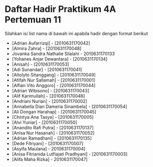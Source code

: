 # Daftar Hadir Praktikum 4A Pertemuan 11
Silahkan isi list nama di bawah ini apabila hadir dengan format berikut

- [Adrian Aufarrizqi] - [2010631170042]
- [Almira Zahra] - [2010631170048]
- Jovanka Sandra Nathalie Silalahi - 2010631170133
- [Yohanes Anjar Dewantara] - [2010631170134]
- [Anisah] - [2010631170053]
- [Adi Sunandar] - [2010631170041]
- [Altolyto Sitanggang] - [2010631170049]
- [Afifah Nur Sallamah] - [2010631170001]
- [Alfian Vito Anggoro] - [2010631170044]
- [Adrian Wibisono] - [2010631170043]
- [Alif Karimullah] - [2010631170046]
- [Andriani Nurian] - [2010631170002]
- [Annabella Dian Dameria Sinambela] - [2010631170054]
- [Ali Dongan Harahap] - [2010631170045]
- [Chintya Ana Tasya] - [2010631170005]
- [Alvi Yuniar] - [2010631170050]
- [Anandito Rafi Putra] - [2010631170137]
- [Anisa Nur Hasanah] - [2010631170052]
- [Adrian Ramadhani] - [2010631170135]
- [Dede Fitriyani] - [2010631170007]
- [Asyifa Maulana] - 2010631170004]
- [Anisa Fitrianida Lutfiajati Pradhyani] - [2010631170003]
- [Alifa Maha Rizka] - 2010631170047]
